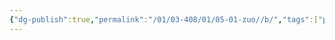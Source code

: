 ```yaml
---
{"dg-publish":true,"permalink":"/01/03-408/01/05-01-zuo//b/","tags":["personal/blog","algorithm/数据结构/平衡树"]}
---
```


